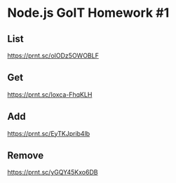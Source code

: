 # Node.js GoIT Homework #1

## List

https://prnt.sc/oIODz5OWOBLF

## Get

https://prnt.sc/Ioxca-FhqKLH

## Add

https://prnt.sc/EyTKJprib4lb

## Remove

https://prnt.sc/yGQY45Kxo6DB
